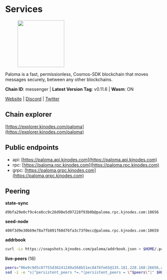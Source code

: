 # Services

<figure><img src="https://raw.githubusercontent.com/kj89/testnet_manuals/main/pingpub/logos/paloma.png" width="150" alt=""><figcaption></figcaption></figure>

Paloma is a fast, permissionless, Cosmos-SDK blockchain that  moves messages securely, between any other blockchains.

**Chain ID**: messenger | **Latest Version Tag**: v0.11.6 | **Wasm**: ON

[Website](https://www.palomachain.com) | [Discord](https://discord.gg/tKVFpfdSw4) | [Twitter](https://twitter.com/paloma_chain)




## Chain explorer
[https://explorer.kjnodes.com/paloma](https://explorer.kjnodes.com/paloma)

## Public endpoints

* api: [https://paloma.api.kjnodes.com](https://paloma.api.kjnodes.com)
* rpc: [https://paloma.rpc.kjnodes.com](https://paloma.rpc.kjnodes.com)
* grpc: [https://paloma.grpc.kjnodes.com](https://paloma.grpc.kjnodes.com)

## Peering

**state-sync**

```text
d9bfa29e0cf9c4ce0cc9c26d98e5d97228f93b0b@paloma.rpc.kjnodes.com:10656
```

**seed-node**

```text
400f3d9e30b69e78a7fb891f60d76fa3c73f0ecc@paloma.rpc.kjnodes.com:10659
```

**addrbook**
```bash
curl -Ls https://snapshots.kjnodes.com/paloma/addrbook.json > $HOME/.paloma/config/addrbook.json
```

**live-peers** (16)
```bash
peers="06e9c9d5c07755d36241249a568b51ec8476fe65@135.181.220.168:26656,ab6875bd52d6493f39612eb5dff57ced1e3a5ad6@95.217.229.18:10656,1a0232b9426aa1c7a78c92a2136b69d050bb6942@65.108.224.126:26656,e833844c00b8ce60ce6826f170becfa18e6172c2@46.4.27.59:26656,9cf215d69773173a4c40eb2e811cea8aa7e37432@213.239.216.252:21656,527200c42834243b6dc8dacbe26423b7e6577e0f@138.201.129.102:26656,471a09da6fafb67bff3aa1f01e00fd1830e53262@136.243.94.138:26656,19165f3248f358ded53c3f51cf97a22123560b86@65.109.69.154:38656,d9bfa29e0cf9c4ce0cc9c26d98e5d97228f93b0b@65.109.88.38:10656,22e7a98b54070bee0f504305d9ed0fb7a2b24ab6@34.221.60.207:26656,874ccf9df2e4c678a18a1fb45a1d3bb703f87fa0@65.109.172.249:26656,7fc87c698d58bcbd1c6092f951d5f150eed05744@138.201.156.255:26656,b92c94f00b46500a5ff8920acd438c0873c2f9da@50.116.13.101:26656,6ee0ed8ddb1eaaf095686962d71fddb1383b5199@65.21.138.123:26656,f4c43099e04b721c54a454dad85f61da49be90bc@65.108.199.222:28656,b244dfc19293103040d4bdad359534d0990a9070@45.140.185.181:26656"
sed -i -e "s|^persistent_peers *=.*|persistent_peers = \"$peers\"|" $HOME/.paloma/config/config.toml
```
